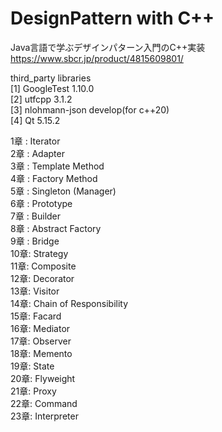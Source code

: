 # DesignPattern with C++  
Java言語で学ぶデザインパターン入門のC++実装  
https://www.sbcr.jp/product/4815609801/  
  
third_party libraries  
[1] GoogleTest 1.10.0  
[2] utfcpp 3.1.2  
[3] nlohmann-json develop(for c++20)  
[4] Qt 5.15.2  

1章 : Iterator  
2章 : Adapter  
3章 : Template Method  
4章 : Factory Method  
5章 : Singleton (Manager)  
6章 : Prototype  
7章 : Builder  
8章 : Abstract Factory  
9章 : Bridge  
10章: Strategy  
11章: Composite  
12章: Decorator  
13章: Visitor  
14章: Chain of Responsibility  
15章: Facard  
16章: Mediator  
17章: Observer  
18章: Memento  
19章: State  
20章: Flyweight  
21章: Proxy  
22章: Command  
23章: Interpreter  


